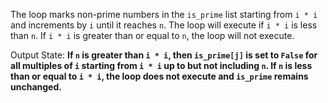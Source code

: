 The loop marks non-prime numbers in the `is_prime` list starting from `i * i` and increments by `i` until it reaches `n`. The loop will execute if `i * i` is less than `n`. If `i * i` is greater than or equal to `n`, the loop will not execute.

Output State: **If `n` is greater than `i * i`, then `is_prime[j]` is set to `False` for all multiples of `i` starting from `i * i` up to but not including `n`. If `n` is less than or equal to `i * i`, the loop does not execute and `is_prime` remains unchanged.**
